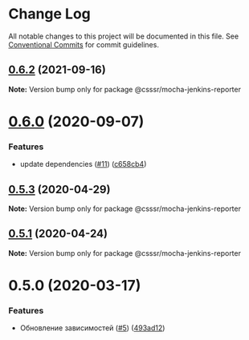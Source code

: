 # Change Log

All notable changes to this project will be documented in this file.
See [Conventional Commits](https://conventionalcommits.org) for commit guidelines.

## [0.6.2](https://github.com/CSSSR/e2e-tools/compare/@csssr/mocha-jenkins-reporter@0.6.0...@csssr/mocha-jenkins-reporter@0.6.2) (2021-09-16)

**Note:** Version bump only for package @csssr/mocha-jenkins-reporter





# [0.6.0](https://github.com/CSSSR/e2e-tools/compare/@csssr/mocha-jenkins-reporter@0.5.3...@csssr/mocha-jenkins-reporter@0.6.0) (2020-09-07)


### Features

* update dependencies ([#11](https://github.com/CSSSR/e2e-tools/issues/11)) ([c658cb4](https://github.com/CSSSR/e2e-tools/commit/c658cb4c2b49e80c024f133e0491a4d9db1119b4))





## [0.5.3](https://github.com/CSSSR/e2e-tools/compare/@csssr/mocha-jenkins-reporter@0.5.1...@csssr/mocha-jenkins-reporter@0.5.3) (2020-04-29)

**Note:** Version bump only for package @csssr/mocha-jenkins-reporter





## [0.5.1](https://github.com/CSSSR/e2e-tools/compare/@csssr/mocha-jenkins-reporter@0.5.0...@csssr/mocha-jenkins-reporter@0.5.1) (2020-04-24)

**Note:** Version bump only for package @csssr/mocha-jenkins-reporter





# 0.5.0 (2020-03-17)


### Features

* Обновление зависимостей ([#5](https://github.com/CSSSR/e2e-tools/issues/5)) ([493ad12](https://github.com/CSSSR/e2e-tools/commit/493ad12fdf0346f44d98cb874257b30d6000c442))
